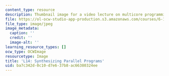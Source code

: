 ```yaml
---
content_type: resource
description: Thumbnail image for a video lecture on multicore programming.
file: https://ol-ocw-studio-app-production.s3.amazonaws.com/courses/6-189-multicore-programming-primer-january-iap-2007/ba7c342d0c10d7e637b8ac66380324ee_l14.jpg
file_type: image/jpeg
image_metadata:
  caption: ''
  credit: ''
  image-alt: ''
learning_resource_types: []
ocw_type: OCWImage
resourcetype: Image
title: 'L14: Synthesizing Parallel Programs'
uid: ba7c342d-0c10-d7e6-37b8-ac66380324ee
---
```

